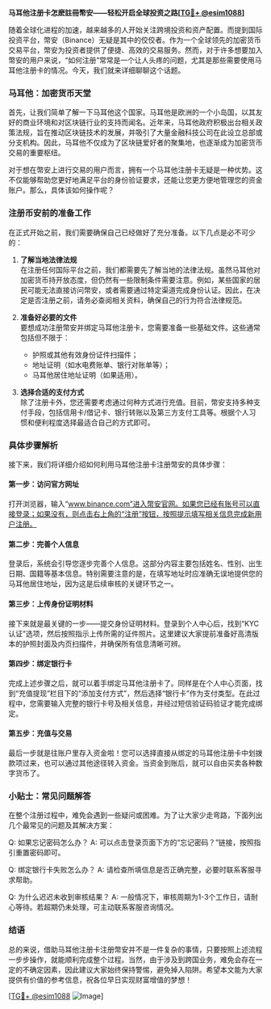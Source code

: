 **马耳他注册卡怎麽註冊幣安——轻松开启全球投资之路[[TG💪+ @esim1088](https://t.me/s/esim1088)]**

随着全球化进程的加速，越来越多的人开始关注跨境投资和资产配置。而提到国际投资平台，幣安（Binance）无疑是其中的佼佼者。作为一个全球领先的加密货币交易平台，幣安为投资者提供了便捷、高效的交易服务。然而，对于许多想要加入幣安的用户来说，“如何注册”常常是一个让人头疼的问题，尤其是那些需要使用马耳他注册卡的情况。今天，我们就来详细聊聊这个话题。

### 马耳他：加密货币天堂

首先，让我们简单了解一下马耳他这个国家。马耳他是欧洲的一个小岛国，以其友好的商业环境和对区块链行业的支持而闻名。近年来，马耳他政府积极出台相关政策法规，旨在推动区块链技术的发展，并吸引了大量金融科技公司在此设立总部或分支机构。因此，马耳他不仅成为了区块链爱好者的聚集地，也逐渐成为加密货币交易的重要枢纽。

对于想在幣安上进行交易的用户而言，拥有一个马耳他注册卡无疑是一种优势。这不仅能够帮助您更好地满足平台的身份验证要求，还能让您更方便地管理您的资金账户。那么，具体该如何操作呢？

### 注册币安前的准备工作

在正式开始之前，我们需要确保自己已经做好了充分准备。以下几点是必不可少的：

1. **了解当地法律法规**  
   在注册任何国际平台之前，我们都需要先了解当地的法律法规。虽然马耳他对加密货币持开放态度，但仍然有一些限制条件需要注意。例如，某些国家的居民可能无法直接访问幣安，或者需要通过特定渠道完成身份认证。因此，在决定是否注册之前，请务必查阅相关资料，确保自己的行为符合法律规范。

2. **准备好必要的文件**  
   要想成功注册幣安并绑定马耳他注册卡，您需要准备一些基础文件。这些通常包括但不限于：
   - 护照或其他有效身份证件扫描件；
   - 地址证明（如水电费账单、银行对账单等）；
   - 马耳他居住地址证明（如果适用）。

3. **选择合适的支付方式**  
   除了注册卡外，您还需要考虑通过何种方式进行充值。目前，幣安支持多种支付手段，包括信用卡/借记卡、银行转账以及第三方支付工具等。根据个人习惯和便利程度选择最适合自己的方式即可。

### 具体步骤解析

接下来，我们将详细介绍如何利用马耳他注册卡注册幣安的具体步骤：

#### 第一步：访问官方网址
打开浏览器，输入“www.binance.com”进入幣安官网。如果您已经有账号可以直接登录；如果没有，则点击右上角的“注册”按钮，按照提示填写相关信息完成新用户注册。

#### 第二步：完善个人信息
登录后，系统会引导您逐步完善个人信息。这部分内容主要包括姓名、性别、出生日期、国籍等基本信息。特别需要注意的是，在填写地址时应准确无误地提供您的马耳他居住地址，因为这是后续审核的关键环节之一。

#### 第三步：上传身份证明材料
接下来就是最关键的一步——提交身份证明材料。登录到个人中心后，找到“KYC认证”选项，然后按照指示上传所需的证件照片。这里建议大家提前准备好高清版本的护照封面及内页扫描件，并确保所有信息清晰可辨。

#### 第四步：绑定银行卡
完成上述步骤之后，就可以着手绑定马耳他注册卡了。同样是在个人中心页面，找到“充值提现”栏目下的“添加支付方式”，然后选择“银行卡”作为支付类型。在此过程中，您需要输入完整的银行卡号及相关信息，并经过短信验证码验证才能完成绑定。

#### 第五步：充值与交易
最后一步就是往账户里存入资金啦！您可以选择直接从绑定的马耳他注册卡中划拨款项过来，也可以通过其他途径转入资金。当资金到账后，就可以自由买卖各种数字货币了。

### 小贴士：常见问题解答

在整个注册过程中，难免会遇到一些疑问或困难。为了让大家少走弯路，下面列出几个最常见的问题及其解决方案：

Q: 如果忘记密码怎么办？
A: 可以点击登录页面下方的“忘记密码？”链接，按照指引重置密码即可。

Q: 绑定银行卡失败怎么办？
A: 请检查所填信息是否正确完整，必要时联系客服寻求帮助。

Q: 为什么迟迟未收到审核结果？
A: 一般情况下，审核周期为1-3个工作日，请耐心等待。若超期仍未处理，可主动联系客服咨询情况。

### 结语

总的来说，借助马耳他注册卡注册幣安并不是一件复杂的事情，只要按照上述流程一步步操作，就能顺利完成整个过程。当然，由于涉及到跨国业务，难免会存在一定的不确定因素，因此建议大家始终保持警惕，避免掉入陷阱。希望本文能为大家提供有价值的参考信息，祝各位早日实现财富增值的梦想！

[[TG💪+ @esim1088](https://t.me/s/esim1088) ![Image](https://i.postimg.cc/4NQfJmqS/Snipaste-2025-05-13-00-14-12.png)]
